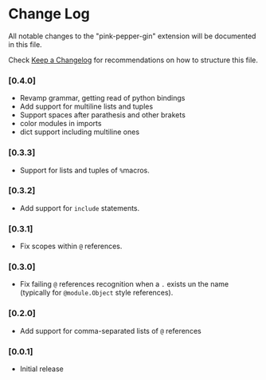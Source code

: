 # Change Log

All notable changes to the "pink-pepper-gin" extension will be documented in this file.

Check [Keep a Changelog](http://keepachangelog.com/) for recommendations on how to structure this file.

### [0.4.0]

- Revamp grammar, getting read of python bindings
- Add support for multiline lists and tuples
- Support spaces after parathesis and other brakets
- color modules in imports
- dict support including multiline ones

### [0.3.3]

- Support for lists and tuples of `%`macros.

### [0.3.2]

- Add support for `include` statements.

### [0.3.1]

- Fix scopes within `@` references.

### [0.3.0]

- Fix failing `@` references recognition when a `.` exists un the name
(typically for `@module.Object` style references).

### [0.2.0]

- Add support for comma-separated lists of `@` references

### [0.0.1]

- Initial release